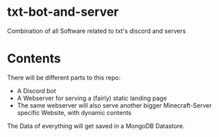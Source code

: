 # txt-bot-and-server
Combination of all Software related to txt's discord and servers

# Contents

There will be different parts to this repo:
- A Discord bot
- A Webserver for serving a (fairly) static landing page
- The same webserver will also serve another bigger Minecraft-Server specific Website, with dynamic contents

The Data of everything will get saved in a MongoDB Datastore.
